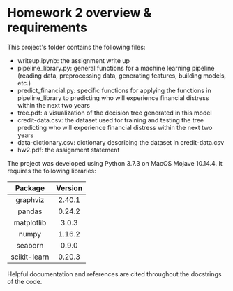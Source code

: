 # Homework 2 overview & requirements

This project's folder contains the following files:

- writeup.ipynb: the assignment write up
- pipeline_library.py: general functions for a machine learning pipeline (reading data, preprocessing data, generating features, building models, etc.)
- predict_financial.py: specific functions for applying the functions in pipeline_library to predicting who will experience financial distress within the next two years
- tree.pdf: a visualization of the decision tree generated in this model
- credit-data.csv: the dataset used for training and testing the tree predicting who will experience financial distress within the next two years
- data-dictionary.csv: dictionary describing the dataset in credit-data.csv
- hw2.pdf: the assignment statement

The project was developed using Python 3.7.3 on MacOS Mojave 10.14.4. It requires the following libraries:

| Package        | Version     |
| :------------: | :---------: |
| graphviz       | 2.40.1      |
| pandas         | 0.24.2      |
| matplotlib     | 3.0.3       |
| numpy          | 1.16.2      |
| seaborn        | 0.9.0       |
| scikit-learn   | 0.20.3      |

Helpful documentation and references are cited throughout the docstrings of the code.